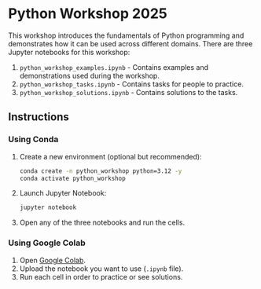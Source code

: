 # Python Workshop 2025
This workshop introduces the fundamentals of Python programming and demonstrates how it can be used across different domains. There are three Jupyter notebooks for this workshop:

1. `python_workshop_examples.ipynb` - Contains examples and demonstrations used during the workshop.
2. `python_workshop_tasks.ipynb` - Contains tasks for people to practice.
3. `python_workshop_solutions.ipynb` - Contains solutions to the tasks.


## Instructions

### Using Conda

1. Create a new environment (optional but recommended):

   ```bash
   conda create -n python_workshop python=3.12 -y
   conda activate python_workshop
   ```
2. Launch Jupyter Notebook:

   ```bash
   jupyter notebook
   ```
3. Open any of the three notebooks and run the cells.

### Using Google Colab

1. Open [Google Colab](https://colab.research.google.com/).
2. Upload the notebook you want to use (`.ipynb` file).
3. Run each cell in order to practice or see solutions.